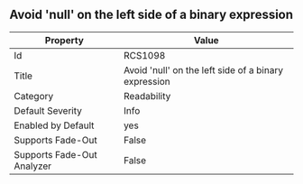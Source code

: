 ## Avoid 'null' on the left side of a binary expression

Property | Value
--- | --- 
Id | RCS1098
Title | Avoid 'null' on the left side of a binary expression
Category | Readability
Default Severity | Info
Enabled by Default | yes
Supports Fade-Out | False
Supports Fade-Out Analyzer | False
